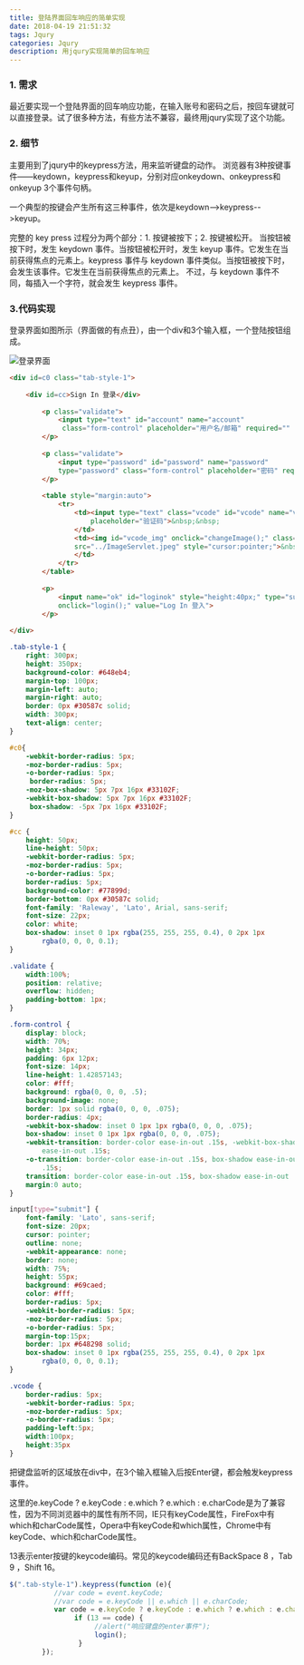 ```yaml
---
title: 登陆界面回车响应的简单实现
date: 2018-04-19 21:51:32
tags: Jqury
categories: Jqury
description: 用jqury实现简单的回车响应
---
```


### 1. 需求
最近要实现一个登陆界面的回车响应功能，在输入账号和密码之后，按回车键就可以直接登录。试了很多种方法，有些方法不兼容，最终用jqury实现了这个功能。
### 2. 细节
主要用到了jqury中的keypress方法，用来监听键盘的动作。
浏览器有3种按键事件——keydown，keypress和keyup，分别对应onkeydown、onkeypress和onkeyup 3个事件句柄。

一个典型的按键会产生所有这三种事件，依次是keydown-->keypress-->keyup。

完整的 key press 过程分为两个部分：1. 按键被按下；2. 按键被松开。
当按钮被按下时，发生 keydown 事件。当按钮被松开时，发生 keyup 事件。它发生在当前获得焦点的元素上。keypress 事件与 keydown 事件类似。当按钮被按下时，会发生该事件。它发生在当前获得焦点的元素上。
不过，与 keydown 事件不同，每插入一个字符，就会发生 keypress 事件。

### 3.代码实现
登录界面如图所示（界面做的有点丑），由一个div和3个输入框，一个登陆按钮组成。

![登录界面](http://p7f8vq3cr.bkt.clouddn.com/%E7%99%BB%E5%BD%95%E7%95%8C%E9%9D%A2.PNG)

```html
<div id=c0 class="tab-style-1">
	  
	<div id=cc>Sign In 登录</div>
			     
		<p class="validate">
			<input type="text" id="account" name="account"
			 class="form-control" placeholder="用户名/邮箱" required="" autofocus="" value=""> 		
		</p>
				 
		<p class="validate">
			<input type="password" id="password" name="password"
			type="password" class="form-control" placeholder="密码" required="" value=""> 
		</p>
				
		<table style="margin:auto">
			<tr>
				<td><input type="text" class="vcode" id="vcode" name="vcode"
					placeholder="验证码">&nbsp;&nbsp;
				</td>
				<td><img id="vcode_img" onclick="changeImage();" class="vcode"
				src="../ImageServlet.jpeg" style="cursor:pointer;">&nbsp;
				</td>
			</tr>
		</table>
			     
		<p>
			<input name="ok" id="loginok" style="height:40px;" type="submit"
			onclick="login();" value="Log In 登入">
		</p>
			     
</div>

```

```css
.tab-style-1 {
	right: 300px;
	height: 350px;
	background-color: #648eb4;
	margin-top: 100px;
	margin-left: auto;
	margin-right: auto;
	border: 0px #30587c solid;
	width: 300px;
	text-align: center;
}

#c0{
	-webkit-border-radius: 5px;
	-moz-border-radius: 5px;
	-o-border-radius: 5px;
	 border-radius: 5px;
	-moz-box-shadow: 5px 7px 16px #33102F;
	-webkit-box-shadow: 5px 7px 16px #33102F;
	 box-shadow: -5px 7px 16px #33102F;
}

#cc {
    height: 50px;
    line-height: 50px;
	-webkit-border-radius: 5px;
	-moz-border-radius: 5px;
	-o-border-radius: 5px;
	border-radius: 5px;
	background-color: #77899d;
	border-bottom: 0px #30587c solid;
	font-family: 'Raleway', 'Lato', Arial, sans-serif;
	font-size: 22px;
	color: white;
	box-shadow: inset 0 1px rgba(255, 255, 255, 0.4), 0 2px 1px
		rgba(0, 0, 0, 0.1);
}

.validate {
	width:100%;
	position: relative;
	overflow: hidden;
	padding-bottom: 1px;
}

.form-control {
	display: block;
	width: 70%;
	height: 34px;
	padding: 6px 12px;
	font-size: 14px;
	line-height: 1.42857143;
	color: #fff;
	background: rgba(0, 0, 0, .5);
	background-image: none;
	border: 1px solid rgba(0, 0, 0, .075);
	border-radius: 4px;
	-webkit-box-shadow: inset 0 1px 1px rgba(0, 0, 0, .075);
	box-shadow: inset 0 1px 1px rgba(0, 0, 0, .075);
	-webkit-transition: border-color ease-in-out .15s, -webkit-box-shadow
		ease-in-out .15s;
	-o-transition: border-color ease-in-out .15s, box-shadow ease-in-out
		.15s;
	transition: border-color ease-in-out .15s, box-shadow ease-in-out .15s;
	margin:0 auto;
}

input[type="submit"] {
	font-family: 'Lato', sans-serif;
	font-size: 20px;
	cursor: pointer;
	outline: none;
	-webkit-appearance: none;
	border: none;
	width: 75%;
	height: 55px;
	background: #69caed;
	color: #fff;
	border-radius: 5px;
	-webkit-border-radius: 5px;
	-moz-border-radius: 5px;
	-o-border-radius: 5px;
	margin-top:15px;
	border: 1px #648298 solid;
	box-shadow: inset 0 1px rgba(255, 255, 255, 0.4), 0 2px 1px
		rgba(0, 0, 0, 0.1);
}

.vcode {
	border-radius: 5px;
	-webkit-border-radius: 5px;
	-moz-border-radius: 5px;
	-o-border-radius: 5px;
	padding-left:5px;
	width:100px;
	height:35px
}

```

把键盘监听的区域放在div中，在3个输入框输入后按Enter键，都会触发keypress事件。

这里的e.keyCode ? e.keyCode : e.which ? e.which : e.charCode是为了兼容性，因为不同浏览器中的属性有所不同，IE只有keyCode属性，FireFox中有which和charCode属性，Opera中有keyCode和which属性，Chrome中有keyCode、which和charCode属性。

13表示enter按键的keycode编码。常见的keycode编码还有BackSpace 8 ，Tab 9 ，Shift 16。

```js
$(".tab-style-1").keypress(function (e){  
		   //var code = event.keyCode;  
		   //var code = e.keyCode || e.which || e.charCode;  
		   var code = e.keyCode ? e.keyCode : e.which ? e.which : e.charCode;
		        if (13 == code) {  
		             //alert("响应键盘的enter事件");  
		             login();
		         }  
		});  
```

